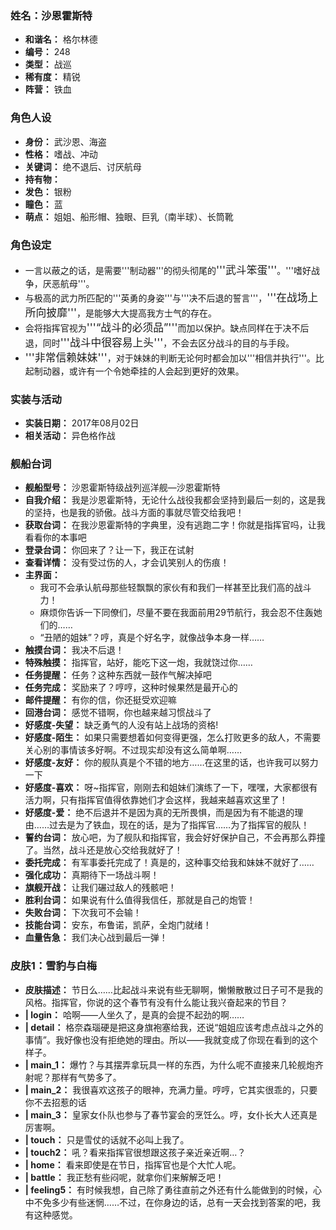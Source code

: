 ### 姓名：沙恩霍斯特
* **和谐名：** 格尔林德
* **编号：** 248
* **类型：** 战巡
* **稀有度：** 精锐
* **阵营：** 铁血


### 角色人设
* **身份：** 武沙恩、海盗
* **性格：** 嗜战、冲动
* **关键词：** 绝不退后、讨厌航母
* **持有物：** 
* **发色：** 银粉
* **瞳色：** 蓝
* **萌点：** 姐姐、船形帽、独眼、巨乳（南半球）、长筒靴


### 角色设定
* 一言以蔽之的话，是需要'''制动器'''的彻头彻尾的<big>'''武斗笨蛋'''</big>。'''嗜好战争，厌恶航母'''。
* 与极高的武力所匹配的'''英勇的身姿'''与'''决不后退的誓言'''，<big>'''在战场上所向披靡'''</big>，是能够大大提高我方士气的存在。
* 会将指挥官视为<big>'''“战斗的必须品”'''</big>而加以保护。缺点同样在于决不后退，同时<big>'''战斗中很容易上头'''</big>，不会去区分战斗的目的与手段。
* <big>'''非常信赖妹妹'''</big>，对于妹妹的判断无论何时都会加以'''相信并执行'''。比起制动器，或许有一个令她牵挂的人会起到更好的效果。


### 实装与活动
* **实装日期：** 2017年08月02日
* **相关活动：** 异色格作战


### 舰船台词
* **舰船型号：** 沙恩霍斯特级战列巡洋舰—沙恩霍斯特
* **自我介绍：** 我是沙恩霍斯特，无论什么战役我都会坚持到最后一刻的，这是我的坚持，也是我的骄傲。战斗方面的事就尽管交给我吧！
* **获取台词：** 在我沙恩霍斯特的字典里，没有逃跑二字！你就是指挥官吗，让我看看你的本事吧
* **登录台词：** 你回来了？让一下，我正在试射
* **查看详情：** 没有受过伤的人，才会讥笑别人的伤痕！
* **主界面：**
  * 我可不会承认航母那些轻飘飘的家伙有和我们一样甚至比我们高的战斗力！
  * 麻烦你告诉一下同僚们，尽量不要在我面前用29节航行，我会忍不住轰她们的……
  * “丑陋的姐妹”？哼，真是个好名字，就像战争本身一样……
* **触摸台词：** 我决不后退！
* **特殊触摸：** 指挥官，站好，能吃下这一炮，我就饶过你……
* **任务提醒：** 任务？这种东西就一鼓作气解决掉吧
* **任务完成：** 奖励来了？哼哼，这种时候果然是最开心的
* **邮件提醒：** 有你的信，你还挺受欢迎嘛
* **回港台词：** 感觉不错啊，你也越来越习惯战斗了
* **好感度-失望：** 缺乏勇气的人没有站上战场的资格!
* **好感度-陌生：** 如果只需要想着如何变得更强，怎么打败更多的敌人，不需要关心别的事情该多好啊。不过现实却没有这么简单啊……
* **好感度-友好：** 你的舰队真是个不错的地方……在这里的话，也许我可以努力一下
* **好感度-喜欢：** 呀~指挥官，刚刚去和姐妹们演练了一下，嘿嘿，大家都很有活力啊，只有指挥官值得依靠她们才会这样，我越来越喜欢这里了！
* **好感度-爱：** 绝不后退并不是因为真的无所畏惧，而是因为有不能退的理由……过去是为了铁血，现在的话，是为了指挥官……为了指挥官的舰队！
* **誓约台词：** 放心吧，为了舰队和指挥官，我会好好保护自己，不会再那么莽撞了。当然，战斗还是放心交给我就好了！
* **委托完成：** 有军事委托完成了！真是的，这种事交给我和妹妹不就好了……
* **强化成功：** 真期待下一场战斗啊！
* **旗舰开战：** 让我们碾过敌人的残骸吧！
* **胜利台词：** 如果说有什么值得我信任，那就是自己的炮管！
* **失败台词：** 下次我可不会输！
* **技能台词：** 安东，布鲁诺，凯萨，全炮门就绪！
* **血量告急：** 我们决心战到最后一弹！


### 皮肤1：雪豹与白梅
* **皮肤描述：** 节日么……比起战斗来说有些无聊啊，懒懒散散过日子可不是我的风格。指挥官，你说的这个春节有没有什么能让我兴奋起来的节目？
* **| login：** 哈啊——人坐久了，是真的会提不起劲的啊……
* **| detail：** 格奈森瑙硬是把这身旗袍塞给我，还说“姐姐应该考虑点战斗之外的事情”。我好像也没有拒绝她的理由。所以——我就变成了你现在看到的这个样子。
* **| main_1：** 爆竹？与其摆弄拿玩具一样的东西，为什么呢不直接来几轮舰炮齐射呢？那样有气势多了。
* **| main_2：** 我很喜欢这孩子的眼神，充满力量。哼哼，它其实很乖的，只要你不去招惹的话
* **| main_3：** 皇家女仆队也参与了春节宴会的烹饪么。哼，女仆长大人还真是厉害啊。
* **| touch：** 只是雪仗的话就不必叫上我了。
* **| touch2：** 吼？看来指挥官很想跟这孩子亲近亲近啊…？
* **| home：** 看来即使是在节日，指挥官也是个大忙人呢。
* **| battle：** 我正愁有些闷呢，就拿你们来解解乏吧！
* **| feeling5：** 有时候我想，自己除了勇往直前之外还有什么能做到的时候，心中不免多少有些迷惘……不过，在你身边的话，总有一天会找到答案的吧，我有这种感觉。

